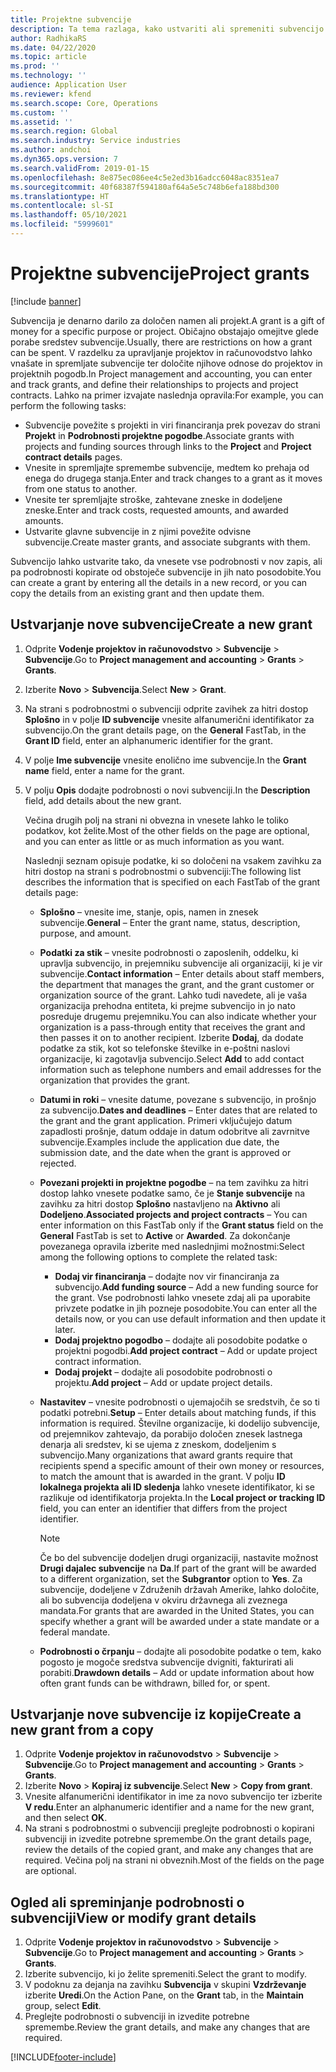 ```yaml
---
title: Projektne subvencije
description: Ta tema razlaga, kako ustvariti ali spremeniti subvencijo.
author: RadhikaRS
ms.date: 04/22/2020
ms.topic: article
ms.prod: ''
ms.technology: ''
audience: Application User
ms.reviewer: kfend
ms.search.scope: Core, Operations
ms.custom: ''
ms.assetid: ''
ms.search.region: Global
ms.search.industry: Service industries
ms.author: andchoi
ms.dyn365.ops.version: 7
ms.search.validFrom: 2019-01-15
ms.openlocfilehash: 8e875ec086ee4c5e2ed3b16adcc6048ac8351ea7
ms.sourcegitcommit: 40f68387f594180af64a5e5c748b6efa188bd300
ms.translationtype: HT
ms.contentlocale: sl-SI
ms.lasthandoff: 05/10/2021
ms.locfileid: "5999601"
---
```

# <a name="project-grants"></a><span data-ttu-id="20522-103">Projektne subvencije</span><span class="sxs-lookup"><span data-stu-id="20522-103">Project grants</span></span>

[!include [banner](../includes/banner.md)]

<span data-ttu-id="20522-104">Subvencija je denarno darilo za določen namen ali projekt.</span><span class="sxs-lookup"><span data-stu-id="20522-104">A grant is a gift of money for a specific purpose or project.</span></span> <span data-ttu-id="20522-105">Običajno obstajajo omejitve glede porabe sredstev subvencije.</span><span class="sxs-lookup"><span data-stu-id="20522-105">Usually, there are restrictions on how a grant can be spent.</span></span> <span data-ttu-id="20522-106">V razdelku za upravljanje projektov in računovodstvo lahko vnašate in spremljate subvencije ter določite njihove odnose do projektov in projektnih pogodb.</span><span class="sxs-lookup"><span data-stu-id="20522-106">In Project management and accounting, you can enter and track grants, and define their relationships to projects and project contracts.</span></span> <span data-ttu-id="20522-107">Lahko na primer izvajate naslednja opravila:</span><span class="sxs-lookup"><span data-stu-id="20522-107">For example, you can perform the following tasks:</span></span>

- <span data-ttu-id="20522-108">Subvencije povežite s projekti in viri financiranja prek povezav do strani **Projekt** in **Podrobnosti projektne pogodbe**.</span><span class="sxs-lookup"><span data-stu-id="20522-108">Associate grants with projects and funding sources through links to the **Project** and **Project contract details** pages.</span></span>
- <span data-ttu-id="20522-109">Vnesite in spremljajte spremembe subvencije, medtem ko prehaja od enega do drugega stanja.</span><span class="sxs-lookup"><span data-stu-id="20522-109">Enter and track changes to a grant as it moves from one status to another.</span></span>
- <span data-ttu-id="20522-110">Vnesite ter spremljajte stroške, zahtevane zneske in dodeljene zneske.</span><span class="sxs-lookup"><span data-stu-id="20522-110">Enter and track costs, requested amounts, and awarded amounts.</span></span>
- <span data-ttu-id="20522-111">Ustvarite glavne subvencije in z njimi povežite odvisne subvencije.</span><span class="sxs-lookup"><span data-stu-id="20522-111">Create master grants, and associate subgrants with them.</span></span>

<span data-ttu-id="20522-112">Subvencijo lahko ustvarite tako, da vnesete vse podrobnosti v nov zapis, ali pa podrobnosti kopirate od obstoječe subvencije in jih nato posodobite.</span><span class="sxs-lookup"><span data-stu-id="20522-112">You can create a grant by entering all the details in a new record, or you can copy the details from an existing grant and then update them.</span></span>

## <a name="create-a-new-grant"></a><span data-ttu-id="20522-113">Ustvarjanje nove subvencije</span><span class="sxs-lookup"><span data-stu-id="20522-113">Create a new grant</span></span>

1. <span data-ttu-id="20522-114">Odprite **Vodenje projektov in računovodstvo** \> **Subvencije** \> **Subvencije**.</span><span class="sxs-lookup"><span data-stu-id="20522-114">Go to **Project management and accounting** \> **Grants** \> **Grants**.</span></span>
2. <span data-ttu-id="20522-115">Izberite **Novo** \> **Subvencija**.</span><span class="sxs-lookup"><span data-stu-id="20522-115">Select **New** \> **Grant**.</span></span>
3. <span data-ttu-id="20522-116">Na strani s podrobnostmi o subvenciji odprite zavihek za hitri dostop **Splošno** in v polje **ID subvencije** vnesite alfanumerični identifikator za subvencijo.</span><span class="sxs-lookup"><span data-stu-id="20522-116">On the grant details page, on the **General** FastTab, in the **Grant ID** field, enter an alphanumeric identifier for the grant.</span></span>
4. <span data-ttu-id="20522-117">V polje **Ime subvencije** vnesite enolično ime subvencije.</span><span class="sxs-lookup"><span data-stu-id="20522-117">In the **Grant name** field, enter a name for the grant.</span></span>
5. <span data-ttu-id="20522-118">V polju **Opis** dodajte podrobnosti o novi subvenciji.</span><span class="sxs-lookup"><span data-stu-id="20522-118">In the **Description** field, add details about the new grant.</span></span>

    <span data-ttu-id="20522-119">Večina drugih polj na strani ni obvezna in vnesete lahko le toliko podatkov, kot želite.</span><span class="sxs-lookup"><span data-stu-id="20522-119">Most of the other fields on the page are optional, and you can enter as little or as much information as you want.</span></span>

    <span data-ttu-id="20522-120">Naslednji seznam opisuje podatke, ki so določeni na vsakem zavihku za hitri dostop na strani s podrobnostmi o subvenciji:</span><span class="sxs-lookup"><span data-stu-id="20522-120">The following list describes the information that is specified on each FastTab of the grant details page:</span></span>

    - <span data-ttu-id="20522-121">**Splošno** – vnesite ime, stanje, opis, namen in znesek subvencije.</span><span class="sxs-lookup"><span data-stu-id="20522-121">**General** – Enter the grant name, status, description, purpose, and amount.</span></span>
    - <span data-ttu-id="20522-122">**Podatki za stik** – vnesite podrobnosti o zaposlenih, oddelku, ki upravlja subvencijo, in prejemniku subvencije ali organizaciji, ki je vir subvencije.</span><span class="sxs-lookup"><span data-stu-id="20522-122">**Contact information** – Enter details about staff members, the department that manages the grant, and the grant customer or organization source of the grant.</span></span> <span data-ttu-id="20522-123">Lahko tudi navedete, ali je vaša organizacija prehodna entiteta, ki prejme subvencijo in jo nato posreduje drugemu prejemniku.</span><span class="sxs-lookup"><span data-stu-id="20522-123">You can also indicate whether your organization is a pass-through entity that receives the grant and then passes it on to another recipient.</span></span> <span data-ttu-id="20522-124">Izberite **Dodaj**, da dodate podatke za stik, kot so telefonske številke in e-poštni naslovi organizacije, ki zagotavlja subvencijo.</span><span class="sxs-lookup"><span data-stu-id="20522-124">Select **Add** to add contact information such as telephone numbers and email addresses for the organization that provides the grant.</span></span>
    - <span data-ttu-id="20522-125">**Datumi in roki** – vnesite datume, povezane s subvencijo, in prošnjo za subvencijo.</span><span class="sxs-lookup"><span data-stu-id="20522-125">**Dates and deadlines** – Enter dates that are related to the grant and the grant application.</span></span> <span data-ttu-id="20522-126">Primeri vključujejo datum zapadlosti prošnje, datum oddaje in datum odobritve ali zavrnitve subvencije.</span><span class="sxs-lookup"><span data-stu-id="20522-126">Examples include the application due date, the submission date, and the date when the grant is approved or rejected.</span></span>
    - <span data-ttu-id="20522-127">**Povezani projekti in projektne pogodbe** – na tem zavihku za hitri dostop lahko vnesete podatke samo, če je **Stanje subvencije** na zavihku za hitri dostop **Splošno** nastavljeno na **Aktivno** ali **Dodeljeno**.</span><span class="sxs-lookup"><span data-stu-id="20522-127">**Associated projects and project contracts** – You can enter information on this FastTab only if the **Grant status** field on the **General** FastTab is set to **Active** or **Awarded**.</span></span> <span data-ttu-id="20522-128">Za dokončanje povezanega opravila izberite med naslednjimi možnostmi:</span><span class="sxs-lookup"><span data-stu-id="20522-128">Select among the following options to complete the related task:</span></span>

        - <span data-ttu-id="20522-129">**Dodaj vir financiranja** – dodajte nov vir financiranja za subvencijo.</span><span class="sxs-lookup"><span data-stu-id="20522-129">**Add funding source** – Add a new funding source for the grant.</span></span> <span data-ttu-id="20522-130">Vse podrobnosti lahko vnesete zdaj ali pa uporabite privzete podatke in jih pozneje posodobite.</span><span class="sxs-lookup"><span data-stu-id="20522-130">You can enter all the details now, or you can use default information and then update it later.</span></span>
        - <span data-ttu-id="20522-131">**Dodaj projektno pogodbo** – dodajte ali posodobite podatke o projektni pogodbi.</span><span class="sxs-lookup"><span data-stu-id="20522-131">**Add project contract** – Add or update project contract information.</span></span>
        - <span data-ttu-id="20522-132">**Dodaj projekt** – dodajte ali posodobite podrobnosti o projektu.</span><span class="sxs-lookup"><span data-stu-id="20522-132">**Add project** – Add or update project details.</span></span>

    - <span data-ttu-id="20522-133">**Nastavitev** – vnesite podrobnosti o ujemajočih se sredstvih, če so ti podatki potrebni.</span><span class="sxs-lookup"><span data-stu-id="20522-133">**Setup** – Enter details about matching funds, if this information is required.</span></span> <span data-ttu-id="20522-134">Številne organizacije, ki dodelijo subvencije, od prejemnikov zahtevajo, da porabijo določen znesek lastnega denarja ali sredstev, ki se ujema z zneskom, dodeljenim s subvencijo.</span><span class="sxs-lookup"><span data-stu-id="20522-134">Many organizations that award grants require that recipients spend a specific amount of their own money or resources, to match the amount that is awarded in the grant.</span></span> <span data-ttu-id="20522-135">V polju **ID lokalnega projekta ali ID sledenja** lahko vnesete identifikator, ki se razlikuje od identifikatorja projekta.</span><span class="sxs-lookup"><span data-stu-id="20522-135">In the **Local project or tracking ID** field, you can enter an identifier that differs from the project identifier.</span></span>

        > [!NOTE]
        > <span data-ttu-id="20522-136">Če bo del subvencije dodeljen drugi organizaciji, nastavite možnost **Drugi dajalec subvencije** na **Da**.</span><span class="sxs-lookup"><span data-stu-id="20522-136">If part of the grant will be awarded to a different organization, set the **Subgrantor** option to **Yes**.</span></span> <span data-ttu-id="20522-137">Za subvencije, dodeljene v Združenih državah Amerike, lahko določite, ali bo subvencija dodeljena v okviru državnega ali zveznega mandata.</span><span class="sxs-lookup"><span data-stu-id="20522-137">For grants that are awarded in the United States, you can specify whether a grant will be awarded under a state mandate or a federal mandate.</span></span>

    - <span data-ttu-id="20522-138">**Podrobnosti o črpanju** – dodajte ali posodobite podatke o tem, kako pogosto je mogoče sredstva subvencije dvigniti, fakturirati ali porabiti.</span><span class="sxs-lookup"><span data-stu-id="20522-138">**Drawdown details** – Add or update information about how often grant funds can be withdrawn, billed for, or spent.</span></span>

## <a name="create-a-new-grant-from-a-copy"></a><span data-ttu-id="20522-139">Ustvarjanje nove subvencije iz kopije</span><span class="sxs-lookup"><span data-stu-id="20522-139">Create a new grant from a copy</span></span>

1. <span data-ttu-id="20522-140">Odprite **Vodenje projektov in računovodstvo** \> **Subvencije** \> **Subvencije**.</span><span class="sxs-lookup"><span data-stu-id="20522-140">Go to **Project management and accounting** \> **Grants** \> **Grants**.</span></span>
2. <span data-ttu-id="20522-141">Izberite **Novo** \> **Kopiraj iz subvencije**.</span><span class="sxs-lookup"><span data-stu-id="20522-141">Select **New** \> **Copy from grant**.</span></span>
3. <span data-ttu-id="20522-142">Vnesite alfanumerični identifikator in ime za novo subvencijo ter izberite **V redu**.</span><span class="sxs-lookup"><span data-stu-id="20522-142">Enter an alphanumeric identifier and a name for the new grant, and then select **OK**.</span></span>
4. <span data-ttu-id="20522-143">Na strani s podrobnostmi o subvenciji preglejte podrobnosti o kopirani subvenciji in izvedite potrebne spremembe.</span><span class="sxs-lookup"><span data-stu-id="20522-143">On the grant details page, review the details of the copied grant, and make any changes that are required.</span></span> <span data-ttu-id="20522-144">Večina polj na strani ni obveznih.</span><span class="sxs-lookup"><span data-stu-id="20522-144">Most of the fields on the page are optional.</span></span>

## <a name="view-or-modify-grant-details"></a><span data-ttu-id="20522-145">Ogled ali spreminjanje podrobnosti o subvenciji</span><span class="sxs-lookup"><span data-stu-id="20522-145">View or modify grant details</span></span>

1. <span data-ttu-id="20522-146">Odprite **Vodenje projektov in računovodstvo** \> **Subvencije** \> **Subvencije**.</span><span class="sxs-lookup"><span data-stu-id="20522-146">Go to **Project management and accounting** \> **Grants** \> **Grants**.</span></span>
2. <span data-ttu-id="20522-147">Izberite subvencijo, ki jo želite spremeniti.</span><span class="sxs-lookup"><span data-stu-id="20522-147">Select the grant to modify.</span></span>
3. <span data-ttu-id="20522-148">V podoknu za dejanja na zavihku **Subvencija** v skupini **Vzdrževanje** izberite **Uredi**.</span><span class="sxs-lookup"><span data-stu-id="20522-148">On the Action Pane, on the **Grant** tab, in the **Maintain** group, select **Edit**.</span></span>
4. <span data-ttu-id="20522-149">Preglejte podrobnosti o subvenciji in izvedite potrebne spremembe.</span><span class="sxs-lookup"><span data-stu-id="20522-149">Review the grant details, and make any changes that are required.</span></span>


[!INCLUDE[footer-include](../includes/footer-banner.md)]